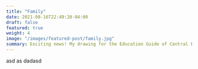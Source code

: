 ```yaml
---
title: "Family"
date: 2021-08-16T22:49:20-04:00
draft: false
featured: true
weight: 4
image: "/images/featured-post/family.jpg"
summary: Exciting news! My drawing for the Education Guide of Central Florida art contest has been selected as one of the top 10 finalists!
---
```


asd as dadasd